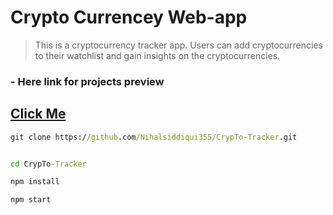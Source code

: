 # Crypto Currencey Web-app

> This is a cryptocurrency tracker app. Users can add cryptocurrencies to their watchlist and gain insights on the cryptocurrencies.

### - Here link for projects preview

##  [Click Me](https://decodercrypto-tracker.netlify.app/)


```cmd
git clone https://github.com/Nihalsiddiqui355/CrypTo-Tracker.git
```

```cmd

cd CrypTo-Tracker

npm install

```

```cmd
npm start
```
